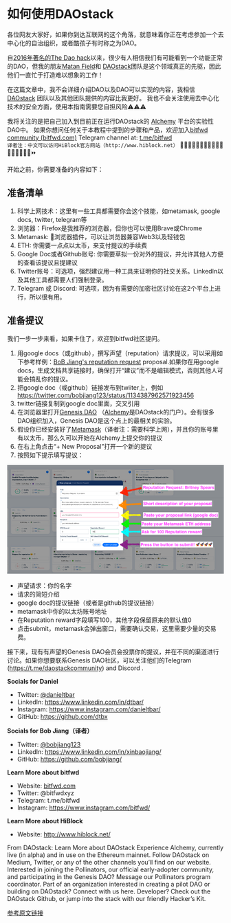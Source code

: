 # 如何使用DAOstack
各位网友大家好，如果你到达互联网的这个角落，就意味着你正在考虑参加一个去中心化的自治组织，或者酷孩子有时称之为DAO。

自[2016年著名的The Dao hack](https://docs.google.com/document/d/1N34J5EoSBd2m9DZ33Ypj3NHLTW3FT-jGryNwg28MCmw/edit?usp=sharing)以来，很少有人相信我们有可能看到一个功能正常的DAO，但我的朋友[Matan Field](https://medium.com/@matanfield)和 [DAOstack](https://medium.com/@daostack)团队是这个领域真正的先驱，因此他们一直忙于打造难以想象的工作！

在这篇文章中，我不会详细介绍DAO以及DAO可以实现的内容，我相信 [DAOstack](https://medium.com/@daostack) 团队以及其他团队提供的内容比我更好。 我也不会关注使用去中心化技术的安全方面，使用本指南需要您自担风险⚠️⚠️⚠️

我将关注的是把自己加入到目前正在运行DAOstack的 [Alchemy](https://alchemy.daostack.io/) 平台的实验性DAO中。
如果你想问任何关于本教程中提到的步骤和产品，欢迎加入[bitfwd community (bitfwd.com)](https://bitfwd.com) Telegram channel at: [t.me/bitfwd](http://t.me/bitfwd)  
`译者注：中文可以访问HiBlock官方网站（http://www.hiblock.net）`
👩🏼‍🎤👨🏾‍💻👧🏻👩🏼‍🏫🧕🏻🧔🏻🐨🌈⏩

开始之前，你需要准备的内容如下：

## 准备清单

1.	科学上网技术：这里有一些工具都需要你会这个技能，如metamask, google docs, twitter, telegram等
2.	浏览器：Firefox是我推荐的浏览器，但你也可以使用Brave或Chrome
3.	Metamask: 🦊浏览器插件，可以让浏览器兼容Web3以及轻钱包
4.	ETH: 你需要一点点以太币，来支付提议的手续费
5.	Google Doc或者Github账号: 你需要草拟一份对外的提议，并允许其他人方便的查看该提议且提建议
6.	Twitter账号：可选项，强烈建议用一种工具来证明你的社交关系。LinkedIn以及其他工具都需要人们强制登录。
7.	Telegram 或 Discord: 可选项，因为有需要的加密社区讨论在这2个平台上进行，所以很有用。

## 准备提议
我们一步一步来看，如果卡住了，欢迎到bitfwd社区提问。
1. 用google docs（或github），撰写声望（reputation）请求提议，可以采用如下参考样例：[BoB Jiang's reputation request](https://docs.google.com/document/d/1N34J5EoSBd2m9DZ33Ypj3NHLTW3FT-jGryNwg28MCmw/edit?usp=sharing) proposal.如果你在用google docs，生成文档共享链接时，确保打开“建议”而不是编辑模式，否则其他人可能会搞乱你的提议。
2.	把google doc（或github）链接发布到twiiter上，例如 https://twitter.com/bobjiang123/status/1134387962571923456  
3.	twitter链接复制到google doc里面，交叉引用
4.	在浏览器里打开[Genesis DAO](https://alchemy.daostack.io/dao/0x294f999356ed03347c7a23bcbcf8d33fa41dc830) （[Alchemy](https://alchemy.daostack.io/)是DAOstack的门户）。会有很多DAO组织加入，Genesis DAO是这个点上的最相关的实验。
5.	假设你已经安装好了[Metamask](http://metamask.io/)（译者注：需要科学上网），并且你的账号里有以太币，那么久可以开始在Alchemy上提交你的提议
6.	在右上角点击“+ New Proposal”打开一个新的提议
7.	按照如下提示填写提议：

![](/images/daostack.png)

- 声望请求：你的名字
- 请求的简短介绍
- google doc的提议链接（或者是github的提议链接）
- metamask中你的以太坊账号地址
- 在Reputation reward字段填写100，其他字段保留原来的默认值0
- 点击submit，metamask会弹出窗口，需要确认交易，这里需要少量的交易费。

接下来，现有有声望的Genesis DAO会员会投票你的提议，并在不同的渠道进行讨论。如果你想要联系Genesis DAO社区，可以关注他们的Telegram (https://t.me/daostackcommunity) and Discord .

**Socials for Daniel**
- Twitter: [@danieltbar](http://twitter.com/danieltbar)
- LinkedIn: https://www.linkedin.com/in/dtbar/
- Instagram: https://www.instagram.com/danieltbar/
- GitHub: https://github.com/dtbx

**Socials for Bob Jiang（译者）**
- Twitter: [@bobjiang123](http://twitter.com/bobjiang123) 
- LinkedIn:  https://www.linkedin.com/in/xinbaojiang/
- GitHub: https://github.com/bobjiang/  

**Learn More about bitfwd**
- Website: [bitfwd.com](https://bitfwd.com)
- Twitter: @bitfwdxyz
- Telegram: t.me/bitfwd
- Instagram: https://www.instagram.com/bitfwd/

**Learn More about HiBlock**
- Website: http://www.hiblock.net/ 

From DAOstack:
Learn More about DAOstack
Experience Alchemy, currently live (in alpha) and in use on the Ethereum mainnet.
Follow DAOstack on Medium, Twitter, or any of the other channels you’ll find on our website.
Interested in joining the Pollinators, our official early-adopter community, and participating in the Genesis DAO? Message our Pollinators program coordinator.
Part of an organization interested in creating a pilot DAO or building on DAOstack? Connect with us here.
Developer? Check out the DAOstack Github, or jump into the stack with our friendly Hacker’s Kit.

[参考原文链接](https://medium.com/bitfwd/how-to-onboard-yourself-to-a-dao-5bc4859d7768)